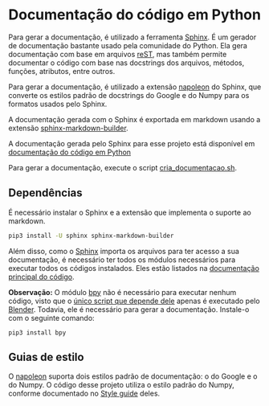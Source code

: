 # Documentação do código em Python

Para gerar a documentação, é utilizado a ferramenta [Sphinx](https://www.sphinx-doc.org/en/master/). É um gerador de documentação bastante usado pela comunidade do Python. Ela gera documentação com base em arquivos [reST](https://www.sphinx-doc.org/en/master/usage/restructuredtext/index.html), mas também permite documentar o código com base nas docstrings dos arquivos, métodos, funções, atributos, entre outros.

Para gerar a documentação, é utilizado a extensão [napoleon](https://www.sphinx-doc.org/en/master/usage/extensions/napoleon.html) do Sphinx, que converte os estilos padrão de docstrings do Google e do Numpy para os formatos usados pelo Sphinx.

A documentação gerada com o Sphinx é exportada em markdown usando a extensão [sphinx-markdown-builder](https://pypi.org/project/sphinx-markdown-builder/).

A documentação gerada pelo Sphinx para esse projeto está disponível em [documentação do código em Python](_build/markdown/index.md)

Para gerar a documentação, execute o script [cria_documentacao.sh](cria_documentacao.sh).


## Dependências

É necessário instalar o Sphinx e a extensão que implementa o suporte ao markdown.

```sh
pip3 install -U sphinx sphinx-markdown-builder
```

Além disso, como o [Sphinx](https://www.sphinx-doc.org/en/master/) importa os arquivos para ter acesso a sua documentação, é necessário ter todos os módulos necessários para executar todos os códigos instalados. Eles estão listados na [documentação principal do código](../codigo/README.md#dependencias).

**Observação:** O módulo [bpy](https://pypi.org/project/bpy/) não é necessário para executar nenhum código, visto que o [único script que depende dele](../codigo/segmentacao/datasets/CG/define_material.py) apenas é executado pelo [Blender](https://www.blender.org/). Todavia, ele é necessário para gerar a documentação. Instale-o com o seguinte comando:

```shell
pip3 install bpy
```


## Guias de estilo

O [napoleon](https://www.sphinx-doc.org/en/master/usage/extensions/napoleon.html) suporta dois estilos padrão de documentação: o do Google e o do Numpy. O código desse projeto utiliza o estilo padrão do Numpy, conforme documentado no [Style guide](https://numpydoc.readthedocs.io/en/latest/format.html#docstring-standard) deles.
